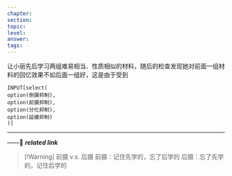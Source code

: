 ```yaml
---
chapter: 
section: 
topic: 
level: 
answer: 
tags:
---
```


让小丽先后学习两组难易相当、性质相似的材料，随后的检查发现她对前面一组材料的回忆效果不如后面一组好，这是由于受到

```meta-bind
INPUT[select(
option(倒摄抑制),
option(前摄抑制),
option(分化抑制),
option(延缓抑制)
)]
```

---
——🔗 ***related link***

>[!Warning] 前摄 v.s. 后摄
>前摄：记住先学的，忘了后学的
>后摄：忘了先学的，记住后学的